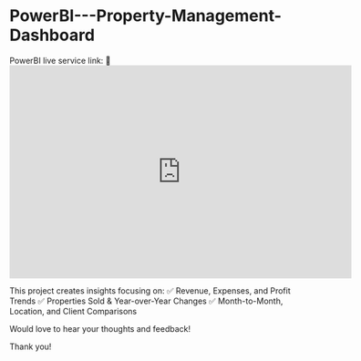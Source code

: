 # PowerBI---Property-Management-Dashboard

PowerBI live service link: 🔗 <iframe title="Real Estate Sales Project" width="600" height="373.5" src="https://app.powerbi.com/view?r=eyJrIjoiZmU4NjMzOWItZmJiYi00ZDFkLThiYTctODljNTA4NGVhYTYwIiwidCI6IjUwYWY1MWI4LWVmZjItNDIxYi04NDI1LWQ5NWQ0OGQyOWM1ZSJ9" frameborder="0" allowFullScreen="true"></iframe>

This project creates insights focusing on:
✅ Revenue, Expenses, and Profit Trends
✅ Properties Sold & Year-over-Year Changes
✅ Month-to-Month, Location, and Client Comparisons

Would love to hear your thoughts and feedback!

Thank you!
